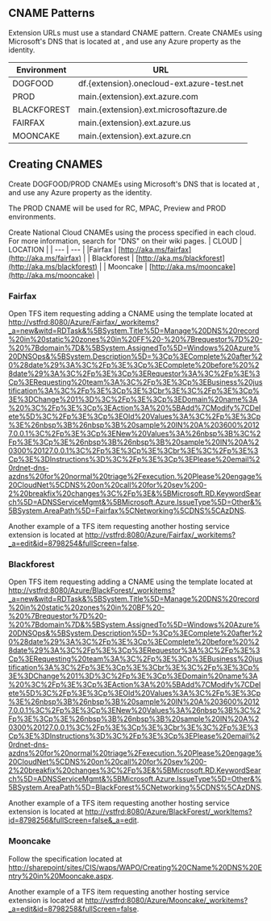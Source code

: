 <a name="portalfxExtensionsCnamePatterns"></a>

<!-- link to this document is [portalfx-extensions-cname-patterns.md]()
-->
## CNAME Patterns
 Extension URLs must use a standard CNAME pattern. Create CNAMEs using Microsoft's DNS that is located at    , and use any Azure property as the identity.

| Environment	| URL |
| --- | ---|
| DOGFOOD	| df.{extension}.onecloud-ext.azure-test.net |
| PROD	| 	main.{extension}.ext.azure.com |
| BLACKFOREST	| main.{extension}.ext.microsoftazure.de |
| FAIRFAX		| main.{extension}.ext.azure.us |
|  MOONCAKE		| main.{extension}.ext.azure.cn |

## Creating CNAMES

Create DOGFOOD/PROD CNAMEs using Microsoft's DNS that is located at    , and use any Azure property as the identity.

The PROD CNAME will be used for RC, MPAC, Preview and PROD environments.

Create National Cloud CNAMEs using the process specified in each cloud.
 For more information, search for "DNS" on their wiki pages.
 | CLOUD | LOCATION |
 | --- | --- |
 |Fairfax | [http://aka.ms/fairfax](http://aka.ms/fairfax) |
 | 	Blackforest  | [http://aka.ms/blackforest](http://aka.ms/blackforest)  |
 | Mooncake | [http://aka.ms/mooncake](http://aka.ms/mooncake) |

### Fairfax	

  Open TFS item requesting adding a CNAME using the template located at [http://vstfrd:8080/Azure/Fairfax/_workitems?_a=new&witd=RDTask&%5BSystem.Title%5D=Manage%20DNS%20record%20in%20static%20zones%20in%20FF%20-%20%7Brequestor%7D%20-%20%7Bdomain%7D&%5BSystem.AssignedTo%5D=Windows%20Azure%20DNSOps&%5BSystem.Description%5D=%3Cp%3EComplete%20after%20%28date%29%3A%3C%2Fp%3E%3Cp%3EComplete%20before%20%28date%29%3A%3C%2Fp%3E%3Cp%3ERequestor%3A%3C%2Fp%3E%3Cp%3ERequesting%20team%3A%3C%2Fp%3E%3Cp%3EBusiness%20justification%3A%3C%2Fp%3E%3Cp%3E%3Cbr%3E%3C%2Fp%3E%3Cp%3E%3DChange%201%3D%3C%2Fp%3E%3Cp%3EDomain%20name%3A%20%3C%2Fp%3E%3Cp%3EAction%3A%20%5BAdd%7CModify%7CDelete%5D%3C%2Fp%3E%3Cp%3EOld%20Values%3A%3C%2Fp%3E%3Cp%3E%26nbsp%3B%26nbsp%3B%20sample%20IN%20A%203600%20127.0.0.1%3C%2Fp%3E%3Cp%3ENew%20Values%3A%26nbsp%3B%3C%2Fp%3E%3Cp%3E%26nbsp%3B%26nbsp%3B%20sample%20IN%20A%20300%20127.0.0.1%3C%2Fp%3E%3Cp%3E%3Cbr%3E%3C%2Fp%3E%3Cp%3E%3DInstructions%3D%3C%2Fp%3E%3Cp%3EPlease%20email%20rdnet-dns-azdns%20for%20normal%20triage%2Fexecution.%20Please%20engage%20CloudNet%5CDNS%20on%20call%20for%20sev%200-2%20breakfix%20changes%3C%2Fp%3E&%5BMicrosoft.RD.KeywordSearch%5D=ADNSServiceMgmt&%5BMicrosoft.Azure.IssueType%5D=Other&%5BSystem.AreaPath%5D=Fairfax%5CNetworking%5CDNS%5CAzDNS](http://vstfrd:8080/Azure/Fairfax/_workitems?_a=new&witd=RDTask&%5BSystem.Title%5D=Manage%20DNS%20record%20in%20static%20zones%20in%20FF%20-%20%7Brequestor%7D%20-%20%7Bdomain%7D&%5BSystem.AssignedTo%5D=Windows%20Azure%20DNSOps&%5BSystem.Description%5D=%3Cp%3EComplete%20after%20%28date%29%3A%3C%2Fp%3E%3Cp%3EComplete%20before%20%28date%29%3A%3C%2Fp%3E%3Cp%3ERequestor%3A%3C%2Fp%3E%3Cp%3ERequesting%20team%3A%3C%2Fp%3E%3Cp%3EBusiness%20justification%3A%3C%2Fp%3E%3Cp%3E%3Cbr%3E%3C%2Fp%3E%3Cp%3E%3DChange%201%3D%3C%2Fp%3E%3Cp%3EDomain%20name%3A%20%3C%2Fp%3E%3Cp%3EAction%3A%20%5BAdd%7CModify%7CDelete%5D%3C%2Fp%3E%3Cp%3EOld%20Values%3A%3C%2Fp%3E%3Cp%3E%26nbsp%3B%26nbsp%3B%20sample%20IN%20A%203600%20127.0.0.1%3C%2Fp%3E%3Cp%3ENew%20Values%3A%26nbsp%3B%3C%2Fp%3E%3Cp%3E%26nbsp%3B%26nbsp%3B%20sample%20IN%20A%20300%20127.0.0.1%3C%2Fp%3E%3Cp%3E%3Cbr%3E%3C%2Fp%3E%3Cp%3E%3DInstructions%3D%3C%2Fp%3E%3Cp%3EPlease%20email%20rdnet-dns-azdns%20for%20normal%20triage%2Fexecution.%20Please%20engage%20CloudNet%5CDNS%20on%20call%20for%20sev%200-2%20breakfix%20changes%3C%2Fp%3E&%5BMicrosoft.RD.KeywordSearch%5D=ADNSServiceMgmt&%5BMicrosoft.Azure.IssueType%5D=Other&%5BSystem.AreaPath%5D=Fairfax%5CNetworking%5CDNS%5CAzDNS).  

  Another example of a TFS item requesting another hosting service extension is located at [http://vstfrd:8080/Azure/Fairfax/_workitems?_a=edit&id=8798254&fullScreen=false](http://vstfrd:8080/Azure/Fairfax/_workitems?_a=edit&id=8798254&fullScreen=false).

### Blackforest
  Open TFS item requesting adding a CNAME using the template located at [http://vstfrd:8080/Azure/BlackForest/_workitems?_a=new&witd=RDTask&%5BSystem.Title%5D=Manage%20DNS%20record%20in%20static%20zones%20in%20BF%20-%20%7Brequestor%7D%20-%20%7Bdomain%7D&%5BSystem.AssignedTo%5D=Windows%20Azure%20DNSOps&%5BSystem.Description%5D=%3Cp%3EComplete%20after%20%28date%29%3A%3C%2Fp%3E%3Cp%3EComplete%20before%20%28date%29%3A%3C%2Fp%3E%3Cp%3ERequestor%3A%3C%2Fp%3E%3Cp%3ERequesting%20team%3A%3C%2Fp%3E%3Cp%3EBusiness%20justification%3A%3C%2Fp%3E%3Cp%3E%3Cbr%3E%3C%2Fp%3E%3Cp%3E%3DChange%201%3D%3C%2Fp%3E%3Cp%3EDomain%20name%3A%20%3C%2Fp%3E%3Cp%3EAction%3A%20%5BAdd%7CModify%7CDelete%5D%3C%2Fp%3E%3Cp%3EOld%20Values%3A%3C%2Fp%3E%3Cp%3E%26nbsp%3B%26nbsp%3B%20sample%20IN%20A%203600%20127.0.0.1%3C%2Fp%3E%3Cp%3ENew%20Values%3A%26nbsp%3B%3C%2Fp%3E%3Cp%3E%26nbsp%3B%26nbsp%3B%20sample%20IN%20A%20300%20127.0.0.1%3C%2Fp%3E%3Cp%3E%3Cbr%3E%3C%2Fp%3E%3Cp%3E%3DInstructions%3D%3C%2Fp%3E%3Cp%3EPlease%20email%20rdnet-dns-azdns%20for%20normal%20triage%2Fexecution.%20Please%20engage%20CloudNet%5CDNS%20on%20call%20for%20sev%200-2%20breakfix%20changes%3C%2Fp%3E&%5BMicrosoft.RD.KeywordSearch%5D=ADNSServiceMgmt&%5BMicrosoft.Azure.IssueType%5D=Other&%5BSystem.AreaPath%5D=BlackForest%5CNetworking%5CDNS%5CAzDNS](http://vstfrd:8080/Azure/BlackForest/_workitems?_a=new&witd=RDTask&%5BSystem.Title%5D=Manage%20DNS%20record%20in%20static%20zones%20in%20BF%20-%20%7Brequestor%7D%20-%20%7Bdomain%7D&%5BSystem.AssignedTo%5D=Windows%20Azure%20DNSOps&%5BSystem.Description%5D=%3Cp%3EComplete%20after%20%28date%29%3A%3C%2Fp%3E%3Cp%3EComplete%20before%20%28date%29%3A%3C%2Fp%3E%3Cp%3ERequestor%3A%3C%2Fp%3E%3Cp%3ERequesting%20team%3A%3C%2Fp%3E%3Cp%3EBusiness%20justification%3A%3C%2Fp%3E%3Cp%3E%3Cbr%3E%3C%2Fp%3E%3Cp%3E%3DChange%201%3D%3C%2Fp%3E%3Cp%3EDomain%20name%3A%20%3C%2Fp%3E%3Cp%3EAction%3A%20%5BAdd%7CModify%7CDelete%5D%3C%2Fp%3E%3Cp%3EOld%20Values%3A%3C%2Fp%3E%3Cp%3E%26nbsp%3B%26nbsp%3B%20sample%20IN%20A%203600%20127.0.0.1%3C%2Fp%3E%3Cp%3ENew%20Values%3A%26nbsp%3B%3C%2Fp%3E%3Cp%3E%26nbsp%3B%26nbsp%3B%20sample%20IN%20A%20300%20127.0.0.1%3C%2Fp%3E%3Cp%3E%3Cbr%3E%3C%2Fp%3E%3Cp%3E%3DInstructions%3D%3C%2Fp%3E%3Cp%3EPlease%20email%20rdnet-dns-azdns%20for%20normal%20triage%2Fexecution.%20Please%20engage%20CloudNet%5CDNS%20on%20call%20for%20sev%200-2%20breakfix%20changes%3C%2Fp%3E&%5BMicrosoft.RD.KeywordSearch%5D=ADNSServiceMgmt&%5BMicrosoft.Azure.IssueType%5D=Other&%5BSystem.AreaPath%5D=BlackForest%5CNetworking%5CDNS%5CAzDNS).

  Another example of a TFS item requesting another hosting service extension is located at [http://vstfrd:8080/Azure/BlackForest/_workItems?id=8798256&fullScreen=false&_a=edit](http://vstfrd:8080/Azure/BlackForest/_workItems?id=8798256&fullScreen=false&_a=edit).

### Mooncake	
Follow the specification located at [http://sharepoint/sites/CIS/waps/WAPO/Creating%20CName%20DNS%20Entry%20in%20Mooncake.aspx](http://sharepoint/sites/CIS/waps/WAPO/Creating%20CName%20DNS%20Entry%20in%20Mooncake.aspx).

Another example of a TFS item requesting another hosting service extension is located at [http://vstfrd:8080/Azure/Mooncake/_workitems?_a=edit&id=8798258&fullScreen=false](http://vstfrd:8080/Azure/Mooncake/_workitems?_a=edit&id=8798258&fullScreen=false).

